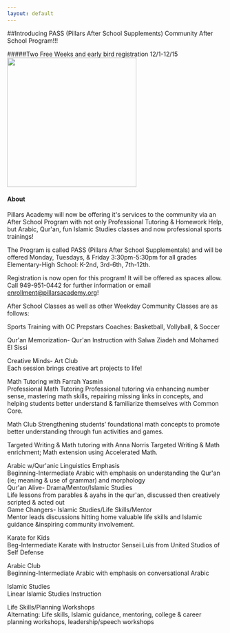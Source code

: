 ```yaml
---
layout: default
---
```

##Introducing PASS (Pillars After School Supplements) Community After School Program!!!

#####Two Free Weeks and early bird registration 12/1-12/15
<a href="https://cloud.githubusercontent.com/assets/11180395/11326418/18131d12-911e-11e5-9f45-667980efae42.jpg">
  <img width="300" src="https://cloud.githubusercontent.com/assets/11180395/11326418/18131d12-911e-11e5-9f45-667980efae42.jpg" />
</a>

#### About

Pillars Academy will now be offering it's services to the community via an After School Program with not only Professional Tutoring & Homework Help, but Arabic, Qur'an, fun Islamic Studies classes and now professional sports trainings!

The Program is called PASS (Pillars After School Supplementals) and will be offered Monday, Tuesdays, & Friday 3:30pm-5:30pm for all grades Elementary-High School: K-2nd, 3rd-6th, 7th-12th. 

Registration is now open for this program! It will be offered as spaces allow. Call 949-951-0442 for further information or email enrollment@pillarsacademy.org!

After School Classes as well as other Weekday Community Classes are as follows:

Sports Training with OC Prepstars Coaches:
Basketball, Vollyball, & Soccer

Qur'an Memorization- Qur'an Instruction	with Salwa Ziadeh and Mohamed El Sissi			
				
Creative Minds- Art Club				
Each session brings creative art projects to life!				
				
Math Tutoring with Farrah Yasmin			
Professional Math Tutoring
Professional tutoring via enhancing number sense, mastering math skills, repairing missing links in concepts, and helping students better understand & familiarize themselves with Common Core.
 
Math Club
Strengthening students’ foundational math concepts to promote better understanding through fun activities and games.
				
Targeted Writing & Math tutoring with Anna Norris
Targeted Writing & Math enrichment; Math extension using Accelerated Math.

Arabic w/Qur'anic Linguistics Emphasis				
Beginning-Intermediate Arabic with emphasis on understanding the Qur'an (ie; meaning & use of grammar) and morphology			
Qur'an Alive- Drama/Mentor/Islamic Studies				
Life lessons from parables & ayahs in the qur'an, discussed then creatively scripted & acted out				
Game Changers- Islamic Studies/Life Skills/Mentor				
Mentor leads discussions hitting home valuable life skills and Islamic guidance &inspiring community involvement.  	
				
Karate for Kids				
Beg-Intermediate Karate with Instructor Sensei Luis from United Studios of Self Defense				
				
Arabic Club				
Beginning-Intermediate Arabic with emphasis on conversational Arabic				
				
Islamic Studies				
Linear Islamic Studies Instruction				
				
Life Skills/Planning Workshops				
Alternating: Life skills, Islamic guidance, mentoring, college & career planning workshops, leadership/speech workshops				

